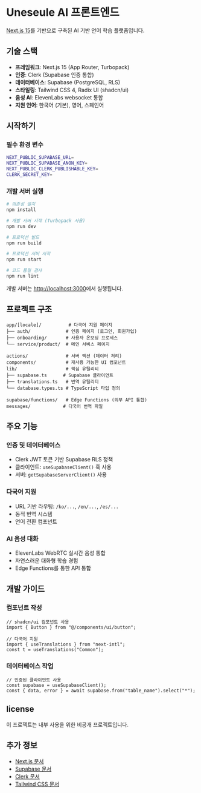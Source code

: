 # Uneseule AI 프론트엔드

[Next.js 15](https://nextjs.org)를 기반으로 구축된 AI 기반 언어 학습 플랫폼입니다.

## 기술 스택

- **프레임워크**: Next.js 15 (App Router, Turbopack)
- **인증**: Clerk (Supabase 인증 통합)
- **데이터베이스**: Supabase (PostgreSQL, RLS)
- **스타일링**: Tailwind CSS 4, Radix UI (shadcn/ui)
- **음성 AI**: ElevenLabs websocket 통합
- **지원 언어**: 한국어 (기본), 영어, 스페인어

## 시작하기

### 필수 환경 변수

```bash
NEXT_PUBLIC_SUPABASE_URL=
NEXT_PUBLIC_SUPABASE_ANON_KEY=
NEXT_PUBLIC_CLERK_PUBLISHABLE_KEY=
CLERK_SECRET_KEY=
```

### 개발 서버 실행

```bash
# 의존성 설치
npm install

# 개발 서버 시작 (Turbopack 사용)
npm run dev

# 프로덕션 빌드
npm run build

# 프로덕션 서버 시작
npm run start

# 코드 품질 검사
npm run lint
```

개발 서버는 [http://localhost:3000](http://localhost:3000)에서 실행됩니다.

## 프로젝트 구조

```
app/[locale]/          # 다국어 지원 페이지
├── auth/             # 인증 페이지 (로그인, 회원가입)
├── onboarding/       # 사용자 온보딩 프로세스
└── service/product/  # 메인 서비스 페이지

actions/              # 서버 액션 (데이터 처리)
components/           # 재사용 가능한 UI 컴포넌트
lib/                  # 핵심 유틸리티
├── supabase.ts      # Supabase 클라이언트
├── translations.ts   # 번역 유틸리티
└── database.types.ts # TypeScript 타입 정의

supabase/functions/   # Edge Functions (외부 API 통합)
messages/            # 다국어 번역 파일
```

## 주요 기능

### 인증 및 데이터베이스

- Clerk JWT 토큰 기반 Supabase RLS 정책
- 클라이언트: `useSupabaseClient()` 훅 사용
- 서버: `getSupabaseServerClient()` 사용

### 다국어 지원

- URL 기반 라우팅: `/ko/...`, `/en/...`, `/es/...`
- 동적 번역 시스템
- 언어 전환 컴포넌트

### AI 음성 대화

- ElevenLabs WebRTC 실시간 음성 통합
- 자연스러운 대화형 학습 경험
- Edge Functions를 통한 API 통합

## 개발 가이드

### 컴포넌트 작성

```tsx
// shadcn/ui 컴포넌트 사용
import { Button } from "@/components/ui/button";

// 다국어 지원
import { useTranslations } from "next-intl";
const t = useTranslations("Common");
```

### 데이터베이스 작업

```tsx
// 인증된 클라이언트 사용
const supabase = useSupabaseClient();
const { data, error } = await supabase.from("table_name").select("*");
```

## license

이 프로젝트는 내부 사용을 위한 비공개 프로젝트입니다.

## 추가 정보

- [Next.js 문서](https://nextjs.org/docs)
- [Supabase 문서](https://supabase.com/docs)
- [Clerk 문서](https://clerk.com/docs)
- [Tailwind CSS 문서](https://tailwindcss.com/docs)
